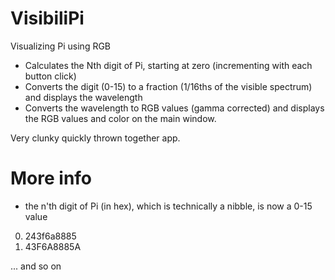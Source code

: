 # VisibiliPi
Visualizing Pi using RGB

- Calculates the Nth digit of Pi, starting at zero (incrementing with each button click)
- Converts the digit (0-15) to a fraction (1/16ths of the visible spectrum) and displays the wavelength
- Converts the wavelength to RGB values (gamma corrected) and displays the RGB values and color on the main window.

Very clunky quickly thrown together app.

# More info
- the n'th digit of Pi (in hex), which is technically a nibble, is now a 0-15 value
 0. 243f6a8885
 1. 43F6A8885A

... and so on
